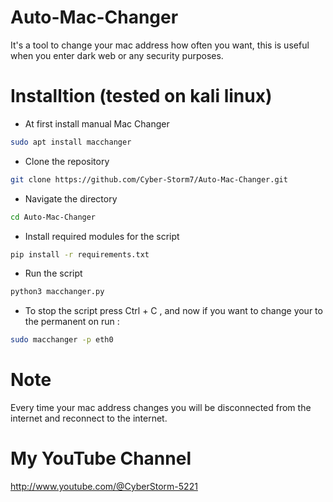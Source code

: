 # Auto-Mac-Changer
It's a tool to change your mac address how often you want, this is useful when you enter dark web or any security purposes.

# Installtion (tested on kali linux)
* At first install manual Mac Changer 
```bash
sudo apt install macchanger
```
* Clone the repository
```bash
git clone https://github.com/Cyber-Storm7/Auto-Mac-Changer.git
```
* Navigate the directory
```bash
cd Auto-Mac-Changer
```
* Install required modules for the script
```bash
pip install -r requirements.txt
```
* Run the script
```bash
python3 macchanger.py
```
* To stop the script press Ctrl + C , and now if you want to change your to the permanent on run :
```bash
sudo macchanger -p eth0
```
# Note 
Every time your mac address changes you will be disconnected from the internet and reconnect to the internet. 
# My YouTube Channel
http://www.youtube.com/@CyberStorm-5221
